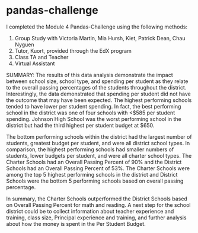 # pandas-challenge

I completed the Module 4 Pandas-Challenge using the following methods:
1) Group Study with Victoria Martin, Mia Hursh, Kiet, Patrick Dean, Chau Nyguen
2) Tutor, Kuort, provided through the EdX program
3) Class TA and Teacher
4) Virtual Assistant

SUMMARY:
The results of this data analysis demonstrate the impact between school size, school type, and spending per student as they relate to the overall passing percentages of the students throughout the district.  Interestingly, the data demonstrated that spending per student did not have the outcome that may have been expected.  The highest performing schools tended to have lower per student spending. In fact, the best performing school in the district was one of four schools with <$585 per student spending. Johnson High School was the worst performing school in the district but had the third highest per student budget at $650.

The bottom performing schools within the district had the largest number of students, greatest budget per student, and were all district school types. In comparison, the highest performing schools had smaller numbers of students, lower budgets per student, and were all charter school types. The Charter Schools had an Overall Passing Percent of 90% and the District Schools had an Overall Passing Percent of 53%.  The Charter Schools were among the top 5 highest performing schools in the district and District Schools were the bottom 5 performing schools based on overall passing percentage.

In summary, the Charter Schools outperformed the District Schools based on Overall Passing Percent for math and reading.  A next step for the school district could be to collect information about teacher experience and training, class size, Principal experience and training, and further analysis about how the money is spent in the Per Student Budget.  
